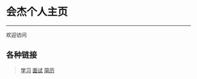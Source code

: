 # 会杰个人主页

---------

欢迎访问

## 各种链接
> [学习](./learn.md)
> [面试](./face.md)
> [简历](./Jianli/fe-program.md) 